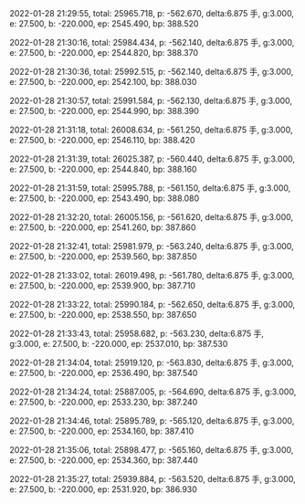 2022-01-28 21:29:55, total: 25965.718, p: -562.670, delta:6.875 手, g:3.000, e: 27.500, b: -220.000, ep: 2545.490, bp: 388.520

2022-01-28 21:30:16, total: 25984.434, p: -562.140, delta:6.875 手, g:3.000, e: 27.500, b: -220.000, ep: 2544.820, bp: 388.370

2022-01-28 21:30:36, total: 25992.515, p: -562.140, delta:6.875 手, g:3.000, e: 27.500, b: -220.000, ep: 2542.100, bp: 388.030

2022-01-28 21:30:57, total: 25991.584, p: -562.130, delta:6.875 手, g:3.000, e: 27.500, b: -220.000, ep: 2544.990, bp: 388.390

2022-01-28 21:31:18, total: 26008.634, p: -561.250, delta:6.875 手, g:3.000, e: 27.500, b: -220.000, ep: 2546.110, bp: 388.420

2022-01-28 21:31:39, total: 26025.387, p: -560.440, delta:6.875 手, g:3.000, e: 27.500, b: -220.000, ep: 2544.840, bp: 388.160

2022-01-28 21:31:59, total: 25995.788, p: -561.150, delta:6.875 手, g:3.000, e: 27.500, b: -220.000, ep: 2543.490, bp: 388.080

2022-01-28 21:32:20, total: 26005.156, p: -561.620, delta:6.875 手, g:3.000, e: 27.500, b: -220.000, ep: 2541.260, bp: 387.860

2022-01-28 21:32:41, total: 25981.979, p: -563.240, delta:6.875 手, g:3.000, e: 27.500, b: -220.000, ep: 2539.560, bp: 387.850

2022-01-28 21:33:02, total: 26019.498, p: -561.780, delta:6.875 手, g:3.000, e: 27.500, b: -220.000, ep: 2539.900, bp: 387.710

2022-01-28 21:33:22, total: 25990.184, p: -562.650, delta:6.875 手, g:3.000, e: 27.500, b: -220.000, ep: 2538.550, bp: 387.650

2022-01-28 21:33:43, total: 25958.682, p: -563.230, delta:6.875 手, g:3.000, e: 27.500, b: -220.000, ep: 2537.010, bp: 387.530

2022-01-28 21:34:04, total: 25919.120, p: -563.830, delta:6.875 手, g:3.000, e: 27.500, b: -220.000, ep: 2536.490, bp: 387.540

2022-01-28 21:34:24, total: 25887.005, p: -564.690, delta:6.875 手, g:3.000, e: 27.500, b: -220.000, ep: 2533.230, bp: 387.240

2022-01-28 21:34:46, total: 25895.789, p: -565.120, delta:6.875 手, g:3.000, e: 27.500, b: -220.000, ep: 2534.160, bp: 387.410

2022-01-28 21:35:06, total: 25898.477, p: -565.160, delta:6.875 手, g:3.000, e: 27.500, b: -220.000, ep: 2534.360, bp: 387.440

2022-01-28 21:35:27, total: 25939.884, p: -563.520, delta:6.875 手, g:3.000, e: 27.500, b: -220.000, ep: 2531.920, bp: 386.930